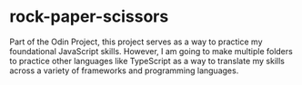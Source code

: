 # rock-paper-scissors

Part of the Odin Project, this project serves as a way to practice my foundational JavaScript skills. However, I am going to make multiple folders to practice other languages like TypeScript as a way to translate my skills across a variety of frameworks and programming languages.